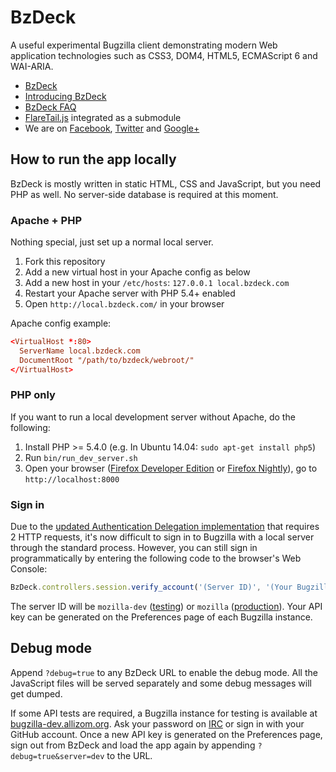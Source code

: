 # BzDeck

A useful experimental Bugzilla client demonstrating modern Web application technologies such as CSS3, DOM4, HTML5, ECMAScript 6 and WAI-ARIA.

* [BzDeck](https://www.bzdeck.com/)
* [Introducing BzDeck](https://www.bzdeck.com/about/)
* [BzDeck FAQ](https://www.bzdeck.com/faq/)
* [FlareTail.js](https://github.com/bzdeck/flaretail.js) integrated as a submodule
* We are on [Facebook](https://www.facebook.com/BzDeck), [Twitter](https://twitter.com/BzDeck) and [Google+](https://www.google.com/+BzDeck)

## How to run the app locally

BzDeck is mostly written in static HTML, CSS and JavaScript, but you need PHP as well. No server-side database is required at this moment.

### Apache + PHP

Nothing special, just set up a normal local server.

1. Fork this repository
2. Add a new virtual host in your Apache config as below
3. Add a new host in your `/etc/hosts`: `127.0.0.1 local.bzdeck.com`
4. Restart your Apache server with PHP 5.4+ enabled
5. Open `http://local.bzdeck.com/` in your browser

Apache config example:
```conf
<VirtualHost *:80>
  ServerName local.bzdeck.com
  DocumentRoot "/path/to/bzdeck/webroot/"
</VirtualHost>
```

### PHP only

If you want to run a local development server without Apache, do the following:

1. Install PHP >= 5.4.0 (e.g. In Ubuntu 14.04: `sudo apt-get install php5`)
2. Run `bin/run_dev_server.sh`
3. Open your browser ([Firefox Developer Edition](https://www.mozilla.org/firefox/developer/) or [Firefox Nightly](http://nightly.mozilla.org/)), go to `http://localhost:8000`

### Sign in

Due to the [updated Authentication Delegation implementation](https://github.com/bzdeck/bzdeck/issues/298) that requires 2 HTTP requests, it's now difficult to sign in to Bugzilla with a local server through the standard process. However, you can still sign in programmatically by entering the following code to the browser's Web Console:

```js
BzDeck.controllers.session.verify_account('(Server ID)', '(Your Bugzilla ID)', '(Your API key)');
```

The server ID will be `mozilla-dev` ([testing](https://bugzilla-dev.allizom.org/)) or `mozilla` ([production](https://bugzilla.mozilla.org/)). Your API key can be generated on the Preferences page of each Bugzilla instance.

## Debug mode

Append `?debug=true` to any BzDeck URL to enable the debug mode. All the JavaScript files will be served separately and some debug messages will get dumped.

If some API tests are required, a Bugzilla instance for testing is available at [bugzilla-dev.allizom.org](https://bugzilla-dev.allizom.org/). Ask your password on [IRC](ircs://irc.mozilla.org:6697/bmo) or sign in with your GitHub account. Once a new API key is generated on the Preferences page, sign out from BzDeck and load the app again by appending `?debug=true&server=dev` to the URL.
